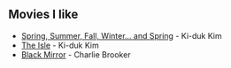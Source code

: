 ## Movies I like

- [Spring, Summer, Fall, Winter... and Spring](https://www.imdb.com/title/tt0374546/?ref_=nm_flmg_wr_23) - Ki-duk Kim
- [The Isle](https://www.imdb.com/title/tt0255589/?ref_=nm_flmg_wr_28) - Ki-duk Kim
- [Black Mirror](https://www.imdb.com/title/tt2085059/) - Charlie Brooker